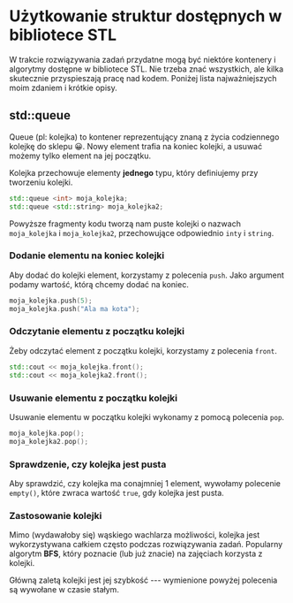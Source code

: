 # Użytkowanie struktur dostępnych w bibliotece STL

W trakcie rozwiązywania zadań przydatne mogą być niektóre kontenery i algorytmy dostępne w bibliotece STL.
Nie trzeba znać wszystkich, ale kilka skutecznie przyspieszają pracę nad kodem. Poniżej lista najważniejszych moim zdaniem
i krótkie opisy.

## std::queue

Queue (pl: kolejka) to kontener reprezentujący znaną z życia codziennego kolejkę do sklepu :grinning:.
Nowy element trafia na koniec kolejki, a usuwać możemy tylko element na jej początku.

Kolejka przechowuje elementy **jednego** typu, który definiujemy przy tworzeniu kolejki.

```C++
std::queue <int> moja_kolejka;
std::queue <std::string> moja_kolejka2;
```

Powyższe fragmenty kodu tworzą nam puste kolejki o nazwach `` moja_kolejka `` i `` moja_kolejka2 ``, przechowujące
odpowiednio ``inty`` i ``string``.

### Dodanie elementu na koniec kolejki

Aby dodać do kolejki element, korzystamy z polecenia `` push ``. Jako argument podamy wartość, którą chcemy dodać na koniec.

```C++
moja_kolejka.push(5);
moja_kolejka.push("Ala ma kota");
```

### Odczytanie elementu z początku kolejki

Żeby odczytać element z początku kolejki, korzystamy z polecenia `` front ``.

```C++
std::cout << moja_kolejka.front();
std::cout << moja_kolejka2.front();
```

### Usuwanie elementu z początku kolejki

Usuwanie elementu w początku kolejki wykonamy z pomocą polecenia `` pop ``.

```C++
moja_kolejka.pop();
moja_kolejka2.pop();
```

### Sprawdzenie, czy kolejka jest pusta

Aby sprawdzić, czy kolejka ma conajmniej 1 element, wywołamy polecenie ``empty()``,
które zwraca wartość ``true``, gdy kolejka jest pusta.

### Zastosowanie kolejki

Mimo (wydawałoby się) wąskiego wachlarza możliwości, kolejka jest wykorzystywana całkiem często podczas rozwiązywania zadań.
Popularny algorytm **BFS**, który poznacie (lub już znacie) na zajęciach korzysta z kolejki.

Główną zaletą kolejki jest jej szybkość --- wymienione powyżej polecenia są wywołane w czasie stałym.